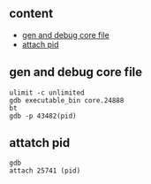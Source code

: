 ## content
* [gen and debug core file](#gen-and-debug-core-file)
* [attach pid](#attach-pid)

## gen and debug core file
```
ulimit -c unlimited
gdb executable_bin core.24888
bt
gdb -p 43482(pid)
```

## attatch pid
```
gdb
attach 25741 (pid)
```
